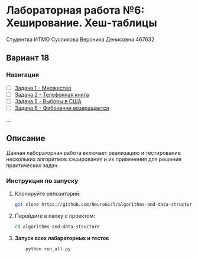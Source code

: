 # Лабораторная работа №6: Хеширование. Хеш-таблицы
Студентка ИТМО Сусликова Вероника Денисовна 467632

## Вариант 18

### Навигация

- [ ] [Задача 1 - Множество](task1/README.md)
- [ ] [Задача 2 - Телефонная книга](task2/README.md)
- [ ] [Задача 5 - Выборы в США](task5/README.md)
- [ ] [Задача 6 - Фибоначчи возвращается](task6/README.md)
      
...
## Описание

Данная лабораторная работа включает реализацию и тестирование нескольких алгоритмов хэширования и их применения для решения практических задач

### Инструкция по запуску

1. Клонируйте репозиторий:
   ```bash
   git clone https://github.com/NeuroGirl/algorithms-and-data-structure.git
   ```
2. Перейдите в папку с проектом:
   ```bash
   cd algorithms-and-data-structure
   ```
3. **Запуск всех лабараторных и тестов**
    ```bash
        python run_all.py
